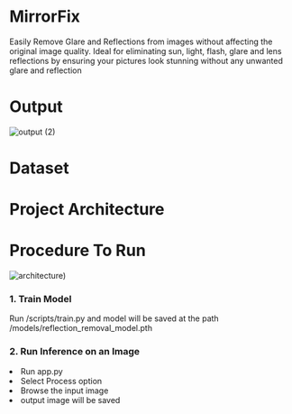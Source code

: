 # MirrorFix
Easily Remove Glare and Reflections from images without affecting the original image quality. Ideal for eliminating sun, light, flash, glare and lens reflections by ensuring your pictures look stunning without any unwanted glare and reflection
# Output
![output (2)](https://github.com/user-attachments/assets/c15023aa-228c-44b4-8c56-40e661335cae)

# Dataset


# Project Architecture

# Procedure To Run
![architecture)](https://github.com/user-attachments/assets/68471ccb-a3a5-455f-bbe2-b3d3c297b1b7)
### 1. Train Model
Run /scripts/train.py and model will be saved at the path /models/reflection_removal_model.pth

### 2. Run Inference on an Image
<li>Run app.py</li>
<li>Select Process option</li>
<li>Browse the input image</li>
<li>output image will be saved</li>



